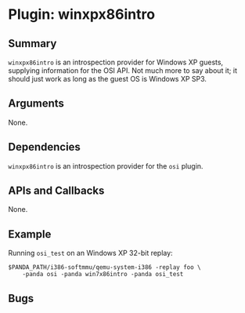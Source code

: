 Plugin: winxpx86intro
===========

Summary
-------

`winxpx86intro` is an introspection provider for Windows XP guests, supplying information for the OSI API. Not much more to say about it; it should just work as long as the guest OS is Windows XP SP3.

Arguments
---------

None.

Dependencies
------------

`winxpx86intro` is an introspection provider for the `osi` plugin.

APIs and Callbacks
------------------

None.

Example
-------

Running `osi_test` on an Windows XP 32-bit replay:

    $PANDA_PATH/i386-softmmu/qemu-system-i386 -replay foo \
        -panda osi -panda win7x86intro -panda osi_test

Bugs
----
